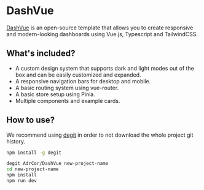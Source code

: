 # DashVue

[DashVue](https://DashVue.app) is an open-source template that allows you to create responsive and modern-looking dashboards using Vue.js, Typescript and TailwindCSS.

## What's included?

-   A custom design system that supports dark and light modes out of the box and can be easily customized and expanded.
-   A responsive navigation bars for desktop and mobile.
-   A basic routing system using vue-router.
-   A basic store setup using Pinia.
-   Multiple components and example cards.

## How to use?

We recommend using [degit](https://github.com/Rich-Harris/degit) in order to not download the whole project git history.

```bash
npm install -g degit

degit AdrCor/DashVue new-project-name
cd new-project-name
npm install
npm run dev
```
